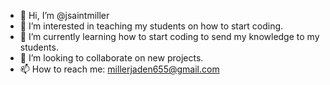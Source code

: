 - 👋 Hi, I’m @jsaintmiller
- 👀 I’m interested in teaching my students on how to start coding.
- 🌱 I’m currently learning how to start coding to send my knowledge to my students.
- 💞️ I’m looking to collaborate on new projects.
- 📫 How to reach me: millerjaden655@gmail.com

<!---
jsaintmiller/jsaintmiller is a ✨ special ✨ repository because its `README.md` (this file) appears on your GitHub profile.
You can click the Preview link to take a look at your changes.
--->
